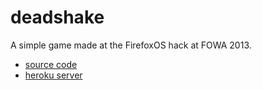 deadshake
=========

A simple game made at the FirefoxOS hack at FOWA 2013.

* [source code](https://github.com/kybernetikos/deadshake)
* [heroku server](http://deadshake.herokuapp.com)